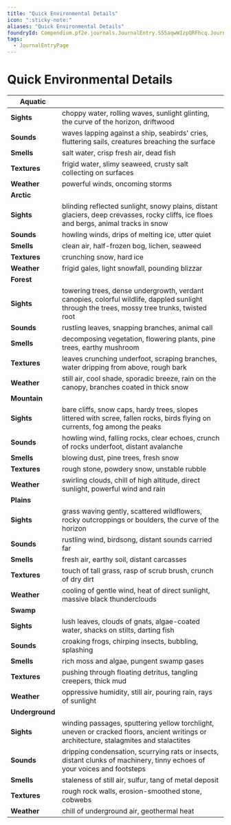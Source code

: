 ```yaml
---
title: "Quick Environmental Details"
icon: ":sticky-note:"
aliases: "Quick Environmental Details"
foundryId: Compendium.pf2e.journals.JournalEntry.S55aqwWIzpQRFhcq.JournalEntryPage.3a9kFb9x9UXeLA1s
tags:
  - JournalEntryPage
---
```


# Quick Environmental Details
| **Aquatic** |  |
| --- | --- |
| **Sights** | choppy water, rolling waves, sunlight glinting, the curve of the horizon, driftwood |
| **Sounds** | waves lapping against a ship, seabirds' cries, fluttering sails, creatures breaching the surface |
| **Smells** | salt water, crisp fresh air, dead fish |
| **Textures** | frigid water, slimy seaweed, crusty salt collecting on surfaces |
| **Weather** | powerful winds, oncoming storms |
| **Arctic** |  |
| **Sights** | blinding reflected sunlight, snowy plains, distant glaciers, deep crevasses, rocky cliffs, ice floes and bergs, animal tracks in snow |
| **Sounds** | howling winds, drips of melting ice, utter quiet |
| **Smells** | clean air, half-frozen bog, lichen, seaweed |
| **Textures** | crunching snow, hard ice |
| **Weather** | frigid gales, light snowfall, pounding blizzar |
| **Forest** |  |
| **Sights** | towering trees, dense undergrowth, verdant canopies, colorful wildlife, dappled sunlight through the trees, mossy tree trunks, twisted root |
| **Sounds** | rustling leaves, snapping branches, animal call |
| **Smells** | decomposing vegetation, flowering plants, pine trees, earthy mushroom |
| **Textures** | leaves crunching underfoot, scraping branches, water dripping from above, rough bark |
| **Weather** | still air, cool shade, sporadic breeze, rain on the canopy, branches coated in thick snow |
| **Mountain** |  |
| **Sights** | bare cliffs, snow caps, hardy trees, slopes littered with scree, fallen rocks, birds flying on currents, fog among the peaks |
| **Sounds** | howling wind, falling rocks, clear echoes, crunch of rocks underfoot, distant avalanche |
| **Smells** | blowing dust, pine trees, fresh snow |
| **Textures** | rough stone, powdery snow, unstable rubble |
| **Weather** | swirling clouds, chill of high altitude, direct sunlight, powerful wind and rain |
| **Plains** |  |
| **Sights** | grass waving gently, scattered wildflowers, rocky outcroppings or boulders, the curve of the horizon |
| **Sounds** | rustling wind, birdsong, distant sounds carried far |
| **Smells** | fresh air, earthy soil, distant carcasses |
| **Textures** | touch of tall grass, rasp of scrub brush, crunch of dry dirt |
| **Weather** | cooling of gentle wind, heat of direct sunlight, massive black thunderclouds |
| **Swamp** |  |
| **Sights** | lush leaves, clouds of gnats, algae-coated water, shacks on stilts, darting fish |
| **Sounds** | croaking frogs, chirping insects, bubbling, splashing |
| **Smells** | rich moss and algae, pungent swamp gases |
| **Textures** | pushing through floating detritus, tangling creepers, thick mud |
| **Weather** | oppressive humidity, still air, pouring rain, rays of sunlight |
| **Underground** |  |
| **Sights** | winding passages, sputtering yellow torchlight, uneven or cracked floors, ancient writings or architecture, stalagmites and stalactites |
| **Sounds** | dripping condensation, scurrying rats or insects, distant clunks of machinery, tinny echoes of your voices and footsteps |
| **Smells** | staleness of still air, sulfur, tang of metal deposit |
| **Textures** | rough rock walls, erosion-smoothed stone, cobwebs |
| **Weather** | chill of underground air, geothermal heat |